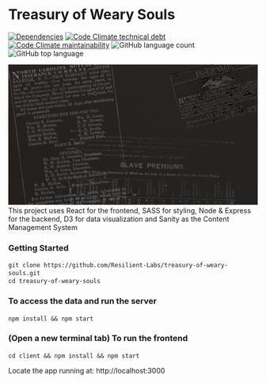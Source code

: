 # Treasury of Weary Souls

[![Dependencies](https://img.shields.io/david/nyu-dss/treasury-of-weary-souls?style=flat-square)](https://libraries.io/github/nyu-dss/treasury-of-weary-souls) [![Code Climate technical debt](https://img.shields.io/codeclimate/tech-debt/mnyrop/treasury-of-weary-souls?style=flat-square)](https://codeclimate.com/github/mnyrop/treasury-of-weary-souls/) [![Code Climate maintainability](https://img.shields.io/codeclimate/maintainability/mnyrop/treasury-of-weary-souls?style=flat-square)](https://codeclimate.com/github/mnyrop/treasury-of-weary-souls/maintainability) ![GitHub language count](https://img.shields.io/github/languages/count/nyu-dss/treasury-of-weary-souls?style=flat-square) ![GitHub top language](https://img.shields.io/github/languages/top/nyu-dss/treasury-of-weary-souls?style=flat-square)

![App Mock](https://github.com/Resilient-Labs/treasury-of-weary-souls/blob/master/client/src/Intro/img/landing-banner.jpg?raw=true)
This project uses React for the frontend, SASS for styling, Node & Express for the backend, D3 for data visualization and Sanity as the Content Management System

### Getting Started
```
git clone https://github.com/Resilient-Labs/treasury-of-weary-souls.git
cd treasury-of-weary-souls
```

### To access the data and run the server
```
npm install && npm start
```

### (Open a new terminal tab) To run the frontend
```
cd client && npm install && npm start
```
Locate the app running at: http://localhost:3000
